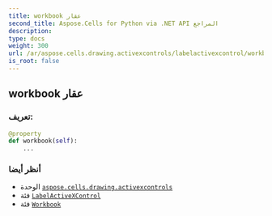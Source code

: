 ```yaml
---
title: workbook عقار
second_title: Aspose.Cells for Python via .NET API المراجع
description:
type: docs
weight: 300
url: /ar/aspose.cells.drawing.activexcontrols/labelactivexcontrol/workbook/
is_root: false
---
```

##  workbook عقار
###  تعريف:
```python
@property
def workbook(self):
    ...
```

###  أنظر أيضا
* الوحدة [`aspose.cells.drawing.activexcontrols`](../../)
* فئة [`LabelActiveXControl`](/cells/python-net/ar/aspose.cells.drawing.activexcontrols/labelactivexcontrol)
* فئة [`Workbook`](/cells/python-net/ar/aspose.cells/workbook)
